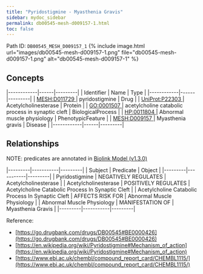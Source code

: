 ```yaml
---
title: "Pyridostigmine - Myasthenia Gravis"
sidebar: mydoc_sidebar
permalink: db00545-mesh-d009157-1.html
toc: false 
---
```



Path ID: `DB00545_MESH_D009157_1`
{% include image.html url="images/db00545-mesh-d009157-1.png" file="db00545-mesh-d009157-1.png" alt="db00545-mesh-d009157-1" %}

## Concepts

|------------|------|---------|
| Identifier | Name | Type    |
|------------|------|---------|
| <a href="https://identifiers.org/MESH:D011729">MESH:D011729 </a> | pyridostigmine | Drug |
| <a href="https://identifiers.org/UniProt:P22303">UniProt:P22303 </a> | Acetylcholinesterase | Protein |
| <a href="https://identifiers.org/GO:0001507">GO:0001507 </a> | acetylcholine catabolic process in synaptic cleft | BiologicalProcess |
| <a href="https://identifiers.org/HP:0011804">HP:0011804 </a> | Abnormal muscle physiology | PhenotypicFeature |
| <a href="https://identifiers.org/MESH:D009157">MESH:D009157 </a> | Myasthenia gravis | Disease |
|------------|------|---------|

## Relationships


NOTE: predicates are annotated in <a href="https://github.com/biolink/biolink-model/releases/tag/v1.3.0">Biolink Model (v1.3.0)</a>

|---------|-----------|---------|
| Subject | Predicate | Object  |
|---------|-----------|---------|
| Pyridostigmine | NEGATIVELY REGULATES | Acetylcholinesterase |
| Acetylcholinesterase | POSITIVELY REGULATES | Acetylcholine Catabolic Process In Synaptic Cleft |
| Acetylcholine Catabolic Process In Synaptic Cleft | AFFECTS RISK FOR | Abnormal Muscle Physiology |
| Abnormal Muscle Physiology | MANIFESTATION OF | Myasthenia Gravis |
|---------|-----------|---------|

Reference: 
  - [https://go.drugbank.com/drugs/DB00545#BE0000426](https://go.drugbank.com/drugs/DB00545#BE0000426)
  - [https://en.wikipedia.org/wiki/Pyridostigmine#Mechanism_of_action](https://en.wikipedia.org/wiki/Pyridostigmine#Mechanism_of_action)
  - [https://www.ebi.ac.uk/chembl/compound_report_card/CHEMBL1115/](https://www.ebi.ac.uk/chembl/compound_report_card/CHEMBL1115/)
